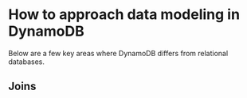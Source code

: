 # How to approach data modeling in DynamoDB

Below are a few key areas where DynamoDB differs from relational databases.

## Joins

